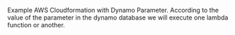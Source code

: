 Example AWS Cloudformation with Dynamo Parameter.
According to the value of the parameter in the dynamo database we will execute one lambda function or another.
